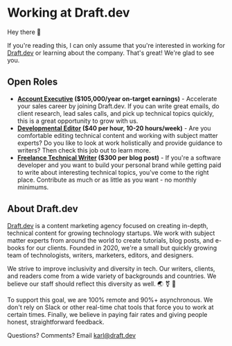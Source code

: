 # Working at Draft.dev

Hey there 👋

If you're reading this, I can only assume that you're interested in working for [Draft.dev](http://draft.dev/) or learning about the company. That's great! We're glad to see you.

## Open Roles

- **[Account Executive](/sales.md) ($105,000/year on-target earnings)** - Accelerate your sales career by joining Draft.dev. If you can write great emails, do client research, lead sales calls, and pick up technical topics quickly, this is a great opportunity to grow with us.
- **[Developmental Editor](/editor.md) ($40 per hour, 10-20 hours/week)** - Are you comfortable editing technical content and working with subject matter experts? Do you like to look at work holistically and provide guidance to writers? Then check this job out to learn more.
- **[Freelance Technical Writer](https://draft.dev/write) ($300 per blog post)** - If you're a software developer and you want to build your personal brand while getting paid to write about interesting technical topics, you've come to the right place. Contribute as much or as little as you want - no monthly minimums.

## About Draft.dev
[Draft.dev](http://draft.dev/) is a content marketing agency focused on creating in-depth, technical content for growing technology startups. We work with subject matter experts from around the world to create tutorials, blog posts, and e-books for our clients. Founded in 2020, we're a small but quickly growing team of technologists, writers, marketers, editors, and designers.

We strive to improve inclusivity and diversity in tech. Our writers, clients, and readers come from a wide variety of backgrounds and countries. We believe our staff should reflect this diversity as well. 🌏 ⚧ 🌈

To support this goal, we are 100% remote and 90%+ asynchronous. We don't rely on Slack or other real-time chat tools that force you to work at certain times. Finally, we believe in paying fair rates and giving people honest, straightforward feedback.

Questions? Comments? Email karl@draft.dev
